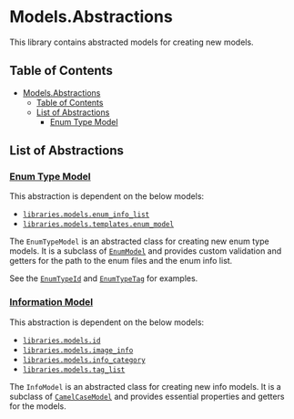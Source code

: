 # Models.Abstractions

This library contains abstracted models for creating new models.

## Table of Contents

- [Models.Abstractions](#modelsabstractions)
    - [Table of Contents](#table-of-contents)
    - [List of Abstractions](#list-of-abstractions)
        - [Enum Type Model](#enum-type-model)

## List of Abstractions

### [Enum Type Model](../abstractions/enum_type_model.py)

This abstraction is dependent on the below models:

- [`libraries.models.enum_info_list`](../enum_info_list.py)
- [`libraries.models.templates.enum_model`](../templates/enum_model.py)

The `EnumTypeModel` is an abstracted class for creating new enum type models.
It is a subclass of [`EnumModel`](../templates/enum_model.py) and provides custom validation and getters for the path to
the enum files and the enum info list.

See the [`EnumTypeId`](../enum_type_id.py) and [`EnumTypeTag`](../enum_type_tag.py) for examples.

### [Information Model](./info_model.py)

This abstraction is dependent on the below models:

- [`libraries.models.id`](../id.py)
- [`libraries.models.image_info`](../image_info.py)
- [`libraries.models.info_category`](../info_category.py)
- [`libraries.models.tag_list`](../tag_list.py)

The `InfoModel` is an abstracted class for creating new info models.
It is a subclass of [`CamelCaseModel`](../templates/camelcase_model.py) and provides essential properties and getters
for the models.
